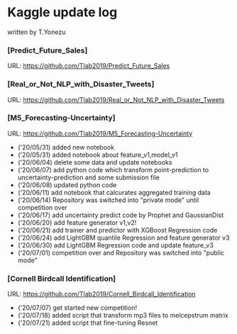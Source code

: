 # **Kaggle update log**
written by T.Yonezu

### **[Predict_Future_Sales]**
URL: https://github.com/Tlab2019/Predict_Future_Sales

### **[Real_or_Not_NLP_with_Disaster_Tweets]**
URL: https://github.com/Tlab2019/Real_or_Not_NLP_with_Disaster_Tweets

### **[M5_Forecasting-Uncertainty]**
URL: https://github.com/Tlab2019/M5_Forecasting-Uncertainty

- ('20/05/31) added new notebook
- ('20/05/31) added notebook about feature_v1,model_v1
- ('20/06/04) delete some data and update notebooks
- ('20/06/07) add python code which transform point-prediction to uncertainty-prediction and some submission file
- ('20/06/08) updated python code
- ('20/06/11) add notebook that calcurates aggregated training data
- ('20/06/14) Repository was switched into "private mode" until competition over 
- ('20/06/17) add uncertainty predict code by Prophet and GaussianDist
- ('20/06/20) add feature generator v1,v2!
- ('20/06/21) add trainer and predictor with XGBoost Regression code
- ('20/06/24) add LightGBM quantile Regression and feature generator v3
- ('20/06/30) add LightGBM Regression code and update feature_v3
- ('20/07/01) competition over and Repository was switched into "public mode"

### **[Cornell Birdcall Identification]**
URL: https://github.com/Tlab2019/Cornell_Birdcall_Identification

- ('20/07/07) get started new competition!
- ('20/07/18) added script that transform mp3 files to melcepstrum matrix
- ('20/07/21) added script that fine-tuning Resnet

